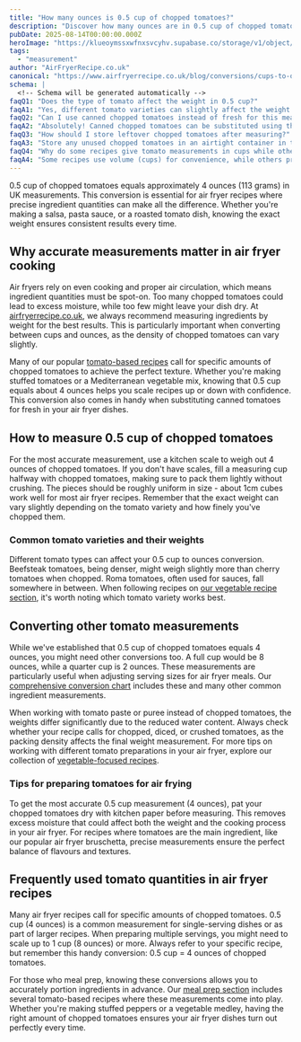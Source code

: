 ```yaml
---
title: "How many ounces is 0.5 cup of chopped tomatoes?"
description: "Discover how many ounces are in 0.5 cup of chopped tomatoes for perfect air fryer recipes. Get accurate UK conversions now!"
pubDate: 2025-08-14T00:00:00.000Z
heroImage: "https://klueoymssxwfnxsvcyhv.supabase.co/storage/v1/object/public/Shmucket/how-many-ounces-is-0-5-cup-of-chopped-tomatoes.webp"
tags:
  - "measurement"
author: "AirFryerRecipe.co.uk"
canonical: "https://www.airfryerrecipe.co.uk/blog/conversions/cups-to-ounces/how-many-ounces-is-0-5-cup-of-chopped-tomatoes"
schema: |
  <!-- Schema will be generated automatically -->
faqQ1: "Does the type of tomato affect the weight in 0.5 cup?"
faqA1: "Yes, different tomato varieties can slightly affect the weight. Beefsteak tomatoes are denser and may weigh more per 0.5 cup than cherry tomatoes. However, for most cooking purposes, we consider 0.5 cup of chopped tomatoes to equal about 4 ounces regardless of variety."
faqQ2: "Can I use canned chopped tomatoes instead of fresh for this measurement?"
faqA2: "Absolutely! Canned chopped tomatoes can be substituted using the same 0.5 cup to 4 ounces conversion. Just be sure to drain them well first, as canned tomatoes often contain extra liquid that could affect your air fryer cooking results."
faqQ3: "How should I store leftover chopped tomatoes after measuring?"
faqA3: "Store any unused chopped tomatoes in an airtight container in the fridge for up to 3 days. For longer storage, you can freeze measured portions (like 0.5 cup/4 ounce amounts) in freezer bags, perfect for future air fryer recipes."
faqQ4: "Why do some recipes give tomato measurements in cups while others use ounces?"
faqA4: "Some recipes use volume (cups) for convenience, while others prefer weight (ounces) for accuracy. In air fryer cooking, weight measurements often yield more consistent results. Our conversion (0.5 cup = 4 ounces) helps bridge both measurement systems."
---
```

<p>0.5 cup of chopped tomatoes equals approximately 4 ounces (113 grams) in UK measurements. This conversion is essential for air fryer recipes where precise ingredient quantities can make all the difference. Whether you're making a salsa, pasta sauce, or a roasted tomato dish, knowing the exact weight ensures consistent results every time.</p>

<h2>Why accurate measurements matter in air fryer cooking</h2>
<p>Air fryers rely on even cooking and proper air circulation, which means ingredient quantities must be spot-on. Too many chopped tomatoes could lead to excess moisture, while too few might leave your dish dry. At <a href=https://www.airfryerrecipe.co.uk>airfryerrecipe.co.uk</a>, we always recommend measuring ingredients by weight for the best results. This is particularly important when converting between cups and ounces, as the density of chopped tomatoes can vary slightly.</p>
<p>Many of our popular <a href=https://www.airfryerrecipe.co.uk/recipes>tomato-based recipes</a> call for specific amounts of chopped tomatoes to achieve the perfect texture. Whether you're making stuffed tomatoes or a Mediterranean vegetable mix, knowing that 0.5 cup equals about 4 ounces helps you scale recipes up or down with confidence. This conversion also comes in handy when substituting canned tomatoes for fresh in your air fryer dishes.</p>

<h2>How to measure 0.5 cup of chopped tomatoes</h2>
<p>For the most accurate measurement, use a kitchen scale to weigh out 4 ounces of chopped tomatoes. If you don't have scales, fill a measuring cup halfway with chopped tomatoes, making sure to pack them lightly without crushing. The pieces should be roughly uniform in size - about 1cm cubes work well for most air fryer recipes. Remember that the exact weight can vary slightly depending on the tomato variety and how finely you've chopped them.</p>

<h3>Common tomato varieties and their weights</h3>
<p>Different tomato types can affect your 0.5 cup to ounces conversion. Beefsteak tomatoes, being denser, might weigh slightly more than cherry tomatoes when chopped. Roma tomatoes, often used for sauces, fall somewhere in between. When following recipes on <a href=https://www.airfryerrecipe.co.uk/recipe-category/vegetables>our vegetable recipe section</a>, it's worth noting which tomato variety works best.</p>

<h2>Converting other tomato measurements</h2>
<p>While we've established that 0.5 cup of chopped tomatoes equals 4 ounces, you might need other conversions too. A full cup would be 8 ounces, while a quarter cup is 2 ounces. These measurements are particularly useful when adjusting serving sizes for air fryer meals. Our <a href=https://www.airfryerrecipe.co.uk/air-fryer-conversion-chart>comprehensive conversion chart</a> includes these and many other common ingredient measurements.</p>
<p>When working with tomato paste or puree instead of chopped tomatoes, the weights differ significantly due to the reduced water content. Always check whether your recipe calls for chopped, diced, or crushed tomatoes, as the packing density affects the final weight measurement. For more tips on working with different tomato preparations in your air fryer, explore our collection of <a href=https://www.airfryerrecipe.co.uk/recipe-category/vegetables>vegetable-focused recipes</a>.</p>

<h3>Tips for preparing tomatoes for air frying</h3>
<p>To get the most accurate 0.5 cup measurement (4 ounces), pat your chopped tomatoes dry with kitchen paper before measuring. This removes excess moisture that could affect both the weight and the cooking process in your air fryer. For recipes where tomatoes are the main ingredient, like our popular air fryer bruschetta, precise measurements ensure the perfect balance of flavours and textures.</p>

<h2>Frequently used tomato quantities in air fryer recipes</h2>
<p>Many air fryer recipes call for specific amounts of chopped tomatoes. 0.5 cup (4 ounces) is a common measurement for single-serving dishes or as part of larger recipes. When preparing multiple servings, you might need to scale up to 1 cup (8 ounces) or more. Always refer to your specific recipe, but remember this handy conversion: 0.5 cup = 4 ounces of chopped tomatoes.</p>
<p>For those who meal prep, knowing these conversions allows you to accurately portion ingredients in advance. Our <a href=https://www.airfryerrecipe.co.uk/recipe-category/meal-prep>meal prep section</a> includes several tomato-based recipes where these measurements come into play. Whether you're making stuffed peppers or a vegetable medley, having the right amount of chopped tomatoes ensures your air fryer dishes turn out perfectly every time.</p>
